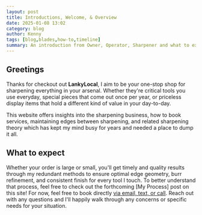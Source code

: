 ```yaml
---
layout: post
title: Introductions, Welcome, & Overview
date: 2025-01-08 13:02
category: blog
author: Kenny
tags: [blog,blades,how-to,timeline]
summary: An introduction from Owner, Operator, Sharpener and what to expect when booking services.
---
```

## Greetings

Thanks for checkout out **LankyLocal**, I aim to be your one-stop shop for sharpening everything in your arsenal. Whether they're critical tools you use everyday, special pieces that come out once per year, or priceless display items that hold a different kind of value in your day-to-day.

This website offers insights into the sharpening business, how to book services, maintaining edges between sharpening, and related sharpening theory which has kept my mind busy for years and needed a place to dump it all.

## What to expect

Whether your order is large or small, you'll get timely and quality results through my redundant methods to ensure optimal edge geometry, burr refinement, and consistent finish for every tool I touch. To better understand that process, feel free to check out the forthcoming [My Process] post on this site! For now, feel free to book directly [via email, text, or call](/_tabs/about.md/#contact). Reach out with any questions and I'll happily walk through any concerns or specific needs for your situation.
